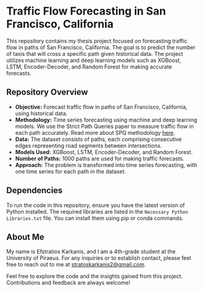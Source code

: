 # Traffic Flow Forecasting in San Francisco, California

This repository contains my thesis project focused on forecasting traffic flow in paths of San Francisco, California. The goal is to predict the number of taxis that will cross a specific path given historical data. The project utilizes machine learning and deep learning models such as XGBoost, LSTM, Encoder-Decoder, and Random Forest for making accurate forecasts.

## Repository Overview

- **Objective:** Forecast traffic flow in paths of San Francisco, California, using historical data.
- **Methodology:** Time series forecasting using machine and deep learning models. We use the Strict Path Queries paper to measure traffic flow in each path accurately. Read more about SPQ methodology [here](Related_Work/Strict_Path_Queries.pdf).
- **Data:** The dataset consists of paths, each comprising consecutive edges representing road segments between intersections.
- **Models Used:** XGBoost, LSTM, Encoder-Decoder, and Random Forest.
- **Number of Paths:** 1000 paths are used for making traffic forecasts.
- **Approach:** The problem is transformed into time series forecasting, with one time series for each path in the dataset.

## Dependencies

To run the code in this repository, ensure you have the latest version of Python installed. The required libraries are listed in the `Necessary Python Libraries.txt` file. You can install them using pip or conda commands.

## About Me
My name is Efstratios Karkanis, and I am a 4th-grade student at the University of Piraeus. For any inquiries or to establish contact, please feel free to reach out to me at stratoskarkanis2@gmail.com.

Feel free to explore the code and the insights gained from this project. Contributions and feedback are always welcome!



